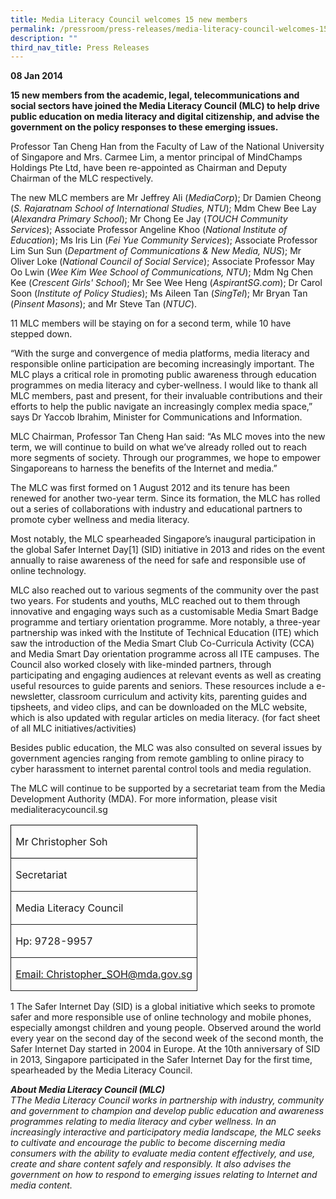 ```yaml
---
title: Media Literacy Council welcomes 15 new members
permalink: /pressroom/press-releases/media-literacy-council-welcomes-15-new-members/
description: ""
third_nav_title: Press Releases
---
```

**08 Jan 2014**

**15 new members from the academic, legal, telecommunications and social sectors have joined the Media Literacy Council (MLC) to help drive public education on media literacy and digital citizenship, and advise the government on the policy responses to these emerging issues.**

Professor Tan Cheng Han from the Faculty of Law of the National University of Singapore and Mrs. Carmee Lim, a mentor principal of MindChamps Holdings Pte Ltd, have been re-appointed as Chairman and Deputy Chairman of the MLC respectively.

The new MLC members are Mr Jeffrey Ali (_MediaCorp_); Dr Damien Cheong (_S. Rajaratnam School of International Studies, NTU_); Mdm Chew Bee Lay (_Alexandra Primary School_); Mr Chong Ee Jay (_TOUCH Community Services_); Associate Professor Angeline Khoo (_National Institute of Education_); Ms Iris Lin (_Fei Yue Community Services_); Associate Professor Lim Sun Sun (_Department of Communications &amp; New Media, NUS_); Mr Oliver Loke (_National Council of Social Service_); Associate Professor May Oo Lwin (_Wee Kim Wee School of Communications, NTU_); Mdm Ng Chen Kee (_Crescent Girls' School_); Mr See Wee Heng (_AspirantSG.com_); Dr Carol Soon (_Institute of Policy Studies_); Ms Aileen Tan (_SingTel_); Mr Bryan Tan (_Pinsent Masons_); and Mr Steve Tan (_NTUC_).

11 MLC members will be staying on for a second term, while 10 have stepped down.

“With the surge and convergence of media platforms, media literacy and responsible online participation are becoming increasingly important. The MLC plays a critical role in promoting public awareness through education programmes on media literacy and cyber-wellness. I would like to thank all MLC members, past and present, for their invaluable contributions and their efforts to help the public navigate an increasingly complex media space,” says Dr Yaccob Ibrahim, Minister for Communications and Information.

MLC Chairman, Professor Tan Cheng Han said: “As MLC moves into the new term, we will continue to build on what we’ve already rolled out to reach more segments of society. Through our programmes, we hope to empower Singaporeans to harness the benefits of the Internet and media.”

The MLC was first formed on 1 August 2012 and its tenure has been renewed for another two-year term. Since its formation, the MLC has rolled out a series of collaborations with industry and educational partners to promote cyber wellness and media literacy.

Most notably, the MLC spearheaded Singapore’s inaugural participation in the global Safer Internet Day[1] (SID) initiative in 2013 and rides on the event annually to raise awareness of the need for safe and responsible use of online technology.

MLC also reached out to various segments of the community over the past two years. For students and youths, MLC reached out to them through innovative and engaging ways such as a customisable Media Smart Badge programme and tertiary orientation programme. More notably, a three-year partnership was inked with the Institute of Technical Education (ITE) which saw the introduction of the Media Smart Club Co-Curricula Activity (CCA) and Media Smart Day orientation programme across all ITE campuses. The Council also worked closely with like-minded partners, through participating and engaging audiences at relevant events as well as creating useful resources to guide parents and seniors. These resources include a e-newsletter, classroom curriculum and activity kits, parenting guides and tipsheets, and video clips, and can be downloaded on the MLC website, which is also updated with regular articles on media literacy. (for fact sheet of all MLC initiatives/activities)

Besides public education, the MLC was also consulted on several issues by government agencies ranging from remote gambling to online piracy to cyber harassment to internet parental control tools and media regulation.

The MLC will continue to be supported by a secretariat team from the Media Development Authority (MDA). For more information, please visit medialiteracycouncil.sg

<table><tbody><tr style="height: 11.55pt;"><td valign="top" style="padding: 0in 5.4pt; border: 1pt solid windowtext; width: 212.25pt; height: 11.55pt;"><p><span>Mr Christopher Soh</span></p></td></tr><tr style="height: 11.55pt;"><td valign="top" style="border-width: medium 1pt 1pt; border-style: none solid solid; border-color: currentcolor; padding: 0in 5.4pt; width: 212.25pt; height: 11.55pt;"><p><span>Secretariat</span></p></td></tr><tr style="height: 11.55pt;"><td valign="top" style="border-width: medium 1pt 1pt; border-style: none solid solid; border-color: currentcolor; padding: 0in 5.4pt; width: 212.25pt; height: 11.55pt;"><p><span>Media Literacy Council</span></p></td></tr><tr style="height: 11.55pt;"><td valign="top" style="border-width: medium 1pt 1pt; border-style: none solid solid; border-color: currentcolor; padding: 0in 5.4pt; width: 212.25pt; height: 11.55pt;"><p><span>Hp: 9728-9957</span></p></td></tr><tr style="height: 11.55pt;"><td valign="top" style="border-width: medium 1pt 1pt; border-style: none solid solid; border-color: currentcolor; padding: 0in 5.4pt; width: 212.25pt; height: 11.55pt;"><p><span><a href="mailto:Christopher_SOH@mda.gov.sg">Email: Christopher_SOH@mda.gov.sg</a></span></p></td></tr></tbody></table>

1&nbsp;The Safer Internet Day (SID) is a global initiative which seeks to promote safer and more responsible use of online technology and mobile phones, especially amongst children and young people. Observed around the world every year on the second day of the second week of the second month, the Safer Internet Day started in 2004 in Europe. At the 10th anniversary of SID in 2013, Singapore participated in the Safer Internet Day for the first time, spearheaded by the Media Literacy Council.

_**About Media Literacy Council (MLC)**  
TThe Media Literacy Council works in partnership with industry, community and government to champion and develop public education and awareness programmes relating to media literacy and cyber wellness. In an increasingly interactive and participatory media landscape, the MLC seeks to cultivate and encourage the public to become discerning media consumers with the ability to evaluate media content effectively, and use, create and share content safely and responsibly. It also advises the government on how to respond to emerging issues relating to Internet and media content._